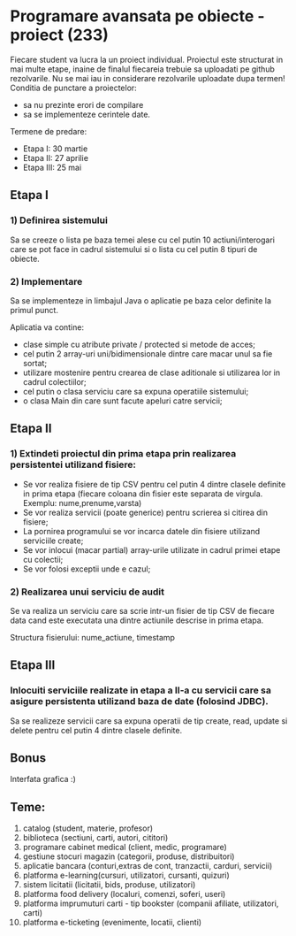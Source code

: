 # Programare avansata pe obiecte - proiect (233)


Fiecare student va lucra la un proiect individual.
Proiectul este structurat in mai multe etape, inaine de finalul fiecareia trebuie sa uploadati pe github rezolvarile. Nu se mai iau in considerare rezolvarile uploadate dupa termen!
Conditia de punctare a proiectelor:
- sa nu prezinte erori de compilare 
- sa se implementeze cerintele date.

Termene de predare:
- Etapa I: 30 martie
- Etapa II: 27 aprilie
- Etapa III: 25 mai

## Etapa I

### 1) Definirea sistemului
Sa se creeze o lista pe baza temei alese cu cel putin 10 actiuni/interogari care se pot face in cadrul sistemului si o lista cu cel putin 8 tipuri de obiecte.

### 2) Implementare
Sa se implementeze in limbajul Java o aplicatie pe baza celor definite la primul punct. 

Aplicatia va contine:
- clase simple cu atribute private / protected si metode de acces;
- cel putin 2 array-uri uni/bidimensionale dintre care macar unul sa fie sortat;
- utilizare mostenire pentru crearea de clase aditionale si utilizarea lor in cadrul colectiilor;
- cel putin o clasa serviciu care sa expuna operatiile sistemului;
- o clasa Main din care sunt facute apeluri catre servicii;

## Etapa II
### 1) Extindeti proiectul din prima etapa prin realizarea persistentei utilizand fisiere:
- Se vor realiza fisiere de tip CSV pentru cel putin 4 dintre clasele definite in prima etapa (fiecare coloana din fisier este separata de virgula. Exemplu: nume,prenume,varsta)
- Se vor realiza servicii (poate generice) pentru scrierea si citirea din fisiere;
- La pornirea programului se vor incarca datele din fisiere utilizand serviciile create;
- Se vor inlocui (macar partial) array-urile utilizate in cadrul primei etape cu colectii;
- Se vor folosi exceptii unde e cazul;

### 2) Realizarea unui serviciu de audit
Se va realiza un serviciu care sa scrie intr-un fisier de tip CSV de fiecare data cand este executata una dintre actiunile descrise in prima etapa. 

Structura fisierului: nume_actiune, timestamp

## Etapa III

### Inlocuiti serviciile realizate in etapa a II-a cu servicii care sa asigure persistenta utilizand baza de date (folosind JDBC).

Sa se realizeze servicii care sa expuna operatii de tip create, read, update si delete pentru cel putin 4 dintre clasele definite.

## Bonus
Interfata grafica :)

## Teme:
1) catalog (student, materie, profesor)
2) biblioteca (sectiuni, carti, autori, cititori)
3) programare cabinet medical (client, medic, programare)
4) gestiune stocuri magazin (categorii, produse, distribuitori)
5) aplicatie bancara (conturi,extras de cont, tranzactii, carduri, servicii)
6) platforma e-learning(cursuri, utilizatori, cursanti, quizuri)
7) sistem licitatii (licitatii, bids, produse, utilizatori)
8) platforma food delivery (localuri, comenzi, soferi, useri)
9) platforma imprumuturi carti - tip bookster (companii afiliate, utilizatori, carti)
10) platforma e-ticketing (evenimente, locatii, clienti)
